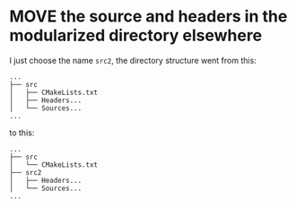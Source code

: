 # MOVE the source and headers in the modularized directory elsewhere
I just choose the name `src2`, the directory structure went from this:
```
...
├── src
│   ├── CMakeLists.txt
│   ├── Headers...
│   └── Sources...
...
```
to this:
```
...
├── src
│   └── CMakeLists.txt
├── src2
│   ├── Headers...
│   └── Sources...
...
```